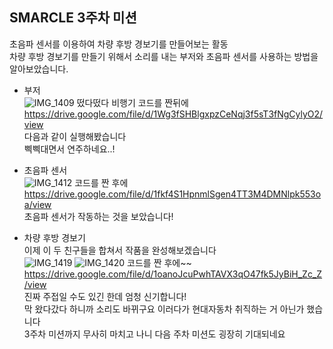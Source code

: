 ## SMARCLE 3주차 미션   
초음파 센서를 이용하여 차량 후방 경보기를 만들어보는 활동   
차량 후방 경보기를 만들기 위해서 소리를 내는 부저와 초음파 센서를 사용하는 방법을 알아보았습니다.
+ 부저   
![IMG_1409](https://user-images.githubusercontent.com/81224613/114297431-8daf4c80-9aeb-11eb-9123-ac8c10e4bcf2.JPG)
떴다떴다 비행기 코드를 짠뒤에   
https://drive.google.com/file/d/1Wg3fSHBlgxpzCeNqj3f5sT3fNgCylyO2/view   
다음과 같이 실행해봤습니다   
삑삑대면서 연주하네요..!   
   
      
+ 초음파 센서   
![IMG_1412](https://user-images.githubusercontent.com/81224613/114297712-33af8680-9aed-11eb-81ca-9119d0573337.JPG)
코드를 짠 후에    
https://drive.google.com/file/d/1fkf4S1HpnmlSgen4TT3M4DMNlpk553oa/view    
초음파 센서가 작동하는 것을 보았습니다!   

+ 차량 후방 경보기   
이제 이 두 친구들을 합쳐서 작품을 완성해보겠습니다   
![IMG_1419](https://user-images.githubusercontent.com/81224613/114297828-e54eb780-9aed-11eb-820a-93afdadca76d.JPG)
![IMG_1420](https://user-images.githubusercontent.com/81224613/114297829-e7b11180-9aed-11eb-9bdf-ae7c4506ae22.JPG)
코드를 짠 후에~~   
https://drive.google.com/file/d/1oanoJcuPwhTAVX3qO47fk5JyBiH_Zc_Z/view   
진짜 주접일 수도 있긴 한데 엄청 신기합니다!   
막 왔다갔다 하니까 소리도 바뀌구요 이러다가 현대자동차 취직하는 거 아닌가 했습니다    
3주차 미션까지 무사히 마치고 나니 다음 주차 미션도 굉장히 기대되네요 
